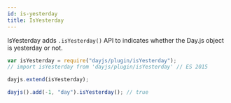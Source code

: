 ```yaml
---
id: is-yesterday
title: IsYesterday
---
```


IsYesterday adds `.isYesterday()` API to indicates whether the Day.js object is yesterday or not.

```js
var isYesterday = require("dayjs/plugin/isYesterday");
// import isYesterday from 'dayjs/plugin/isYesterday' // ES 2015

dayjs.extend(isYesterday);

dayjs().add(-1, "day").isYesterday(); // true
```
